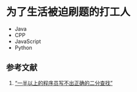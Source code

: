 # 为了生活被迫刷题的打工人

- Java
- CPP
- JavaScript
- Python

## 参考文献

1. [“一半以上的程序员写不出正确的二分查找”](https://bbs.byr.cn/#!article/WorkLife/1156293)

